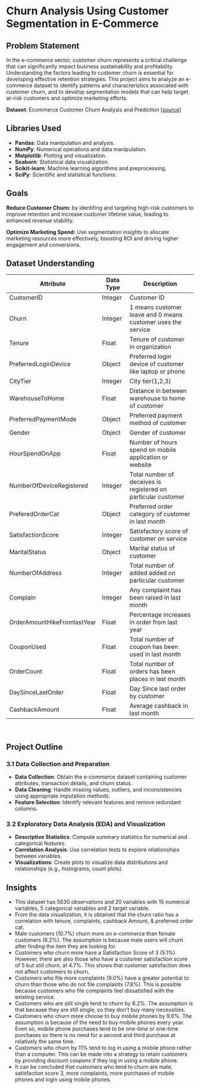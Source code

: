 # Churn Analysis Using Customer Segmentation in E-Commerce

## Problem Statement
In the e-commerce sector, customer churn represents a critical challenge that can significantly impact business sustainability and profitability. Understanding the factors leading to customer churn is essential for developing effective retention strategies. This project aims to analyze an e-commerce dataset to identify patterns and characteristics associated with customer churn, and to develop segmentation models that can help target at-risk customers and optimize marketing efforts.

**Dataset**: Ecommerce Customer Churn Analysis and Prediction [[source]](https://www.kaggle.com/ankitverma2010/ecommerce-customer-churn-analysis-and-prediction)

## Libraries Used
- **Pandas**: Data manipulation and analysis.
- **NumPy**: Numerical operations and data manipulation.
- **Matplotlib**: Plotting and visualization.
- **Seaborn**: Statistical data visualization.
- **Scikit-learn**: Machine learning algorithms and preprocessing.
- **SciPy**: Scientific and statistical functions.



## Goals 
**Reduce Customer Churn:** by identifing and targeting high-risk customers to improve retention and increase customer lifetime value, leading to enhanced revenue stability.

**Optimize Marketing Spend:** Use segmentation insights to allocate marketing resources more effectively, boosting ROI and driving higher engagement and conversions.

## Dataset Understanding 

| **Attribute** | **Data Type** | **Description** |
| --- | --- | --- |
| CustomerID | Integer | Customer ID |
| Churn | Integer | 1 means customer leave and 0 means customer uses the service |
| Tenure | Float | Tenure of customer in organization |
| PreferredLoginDevice | Object | Preferred login device of customer like laptop or phone |
| CityTier | Integer | City tier(1,2,3) |
| WarehouseToHome | Float | Distance in between warehouse to home of customer |
| PreferredPaymentMode | Object | Preferred payment method of customer |
| Gender | Object | Gender of customer |
| HourSpendOnApp | Float | Number of hours spend on mobile application or website |
| NumberOfDeviceRegistered | Integer | Total number of deceives is registered on particular customer |
| PreferedOrderCat | Object | Preferred order category of customer in last month |
| SatisfactionScore | Integer | Satisfactory score of customer on service |
| MaritalStatus | Object | Marital status of customer |
| NumberOfAddress | Integer | Total number of added added on particular customer |
| Complain | Integer | Any complaint has been raised in last month |
| OrderAmountHikeFromlastYear | Float | Percentage increases in order from last year |
| CouponUsed | Float | Total number of coupon has been used in last month |
| OrderCount | Float | Total number of orders has been places in last month |
| DaySinceLastOrder | Float | Day Since last order by customer |
| CashbackAmount | Float | Average cashback in last month |

<br>

## Project Outline
### 3.1 Data Collection and Preparation
- **Data Collection**: Obtain the e-commerce dataset containing customer attributes, transaction details, and churn status.
- **Data Cleaning**: Handle missing values, outliers, and inconsistencies using appropriate imputation methods.
- **Feature Selection**: Identify relevant features and remove redundant columns.

### 3.2 Exploratory Data Analysis (EDA) and Visualization
- **Descriptive Statistics**: Compute summary statistics for numerical and categorical features.
- **Correlation Analysis**: Use correlation tests to explore relationships between variables.
- **Visualizations**: Create plots to visualize data distributions and relationships (e.g., histograms, count plots).


## Insights
* This dataset has 5630 observations and 20 variables with 15 numerical variables, 5 categorical variables and 2 target variable.
* From the data visualization, it is obtained that the churn ratio has a correlation with tenure, complaints, cashback Amount, & preferred order cat.
* Male customers (10.7%) churn more on e-commerce than female customers (6.2%). The assumption is because male users will churn after finding the item they are looking for.
* Customers who churn more have a Satisfaction Score of 3 (5.1%). However, there are also those who have a customer satisfaction score of 5 but still churn, at 4.7%. This shows that customer satisfaction does not affect customers to churn.
* Customers who file more complaints (9.0%) have a greater potential to churn than those who do not file complaints (7.8%). This is possible because customers who file complaints feel dissatisfied with the existing service.
* Customers who are still single tend to churn by 8.2%. The assumption is that because they are still single, so they don't buy many necessities.
* Customers who churn more choose to buy mobile phones by 9.6%. The assumption is because of the need to buy mobile phones every year. Even so, mobile phone purchases tend to be one-time or one-time purchases so there is no need for a second and third purchase at relatively the same time.
* Customers who churn by 11% tend to log in using a mobile phone rather than a computer. This can be made into a strategy to retain customers by providing discount coupons if they log in using a mobile phone.
* It can be concluded that customers who tend to churn are male, satisfaction score 3, more complaints, more purchases of mobile phones and login using mobile phones.

